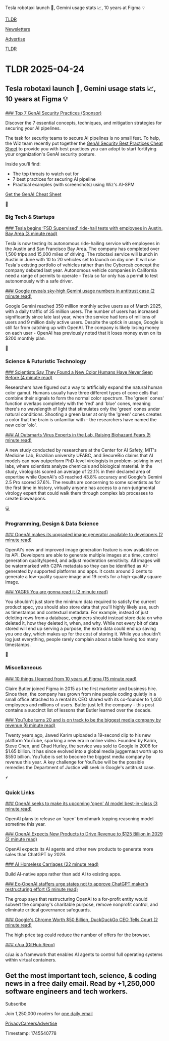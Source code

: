 Tesla robotaxi launch 🚕, Gemini usage stats 📈, 10 years at Figma 💡

[TLDR](/)

[Newsletters](/newsletters)

[Advertise](https://advertise.tldr.tech/)

[TLDR](/)

# TLDR 2025-04-24

## Tesla robotaxi launch 🚕, Gemini usage stats 📈, 10 years at Figma 💡

### 

[### Top 7 GenAI Security Practices (Sponsor)](https://www.wiz.io/lp/genai-security-best-practices-cheat-sheet?utm_source=tldrtech&amp;utm_medium=paid-email&amp;utm_campaign=FY25Q3_INB_FORM_GenAI-Security-Best-Practices-Cheat-Sheet&amp;sfcid=701Py00000ENEjlIAH&amp;utm_term=FY26Q1-tldr-flagship-nl&amp;utm_content=GenAIBestPractices)

Discover the 7 essential concepts, techniques, and mitigation strategies for securing your AI pipelines.

The task for security teams to secure AI pipelines is no small feat. To help, the Wiz team recently put together the [GenAI Security Best Practices Cheat Sheet](https://www.wiz.io/lp/genai-security-best-practices-cheat-sheet?utm_source=tldrtech&utm_medium=paid-email&utm_campaign=FY25Q3_INB_FORM_GenAI-Security-Best-Practices-Cheat-Sheet&sfcid=701Py00000ENEjlIAH&utm_term=FY26Q1-tldr-flagship-nl&utm_content=GenAIBestPractices) to provide you with best practices you can adopt to start fortifying your organization's GenAI security posture.

Inside you'll find:

* The top threats to watch out for
* 7 best practices for securing AI pipeline
* Practical examples (with screenshots) using Wiz's AI-SPM

[Get the GenAI Cheat Sheet](https://www.wiz.io/lp/genai-security-best-practices-cheat-sheet?utm_source=tldrtech&utm_medium=paid-email&utm_campaign=FY25Q3_INB_FORM_GenAI-Security-Best-Practices-Cheat-Sheet&sfcid=701Py00000ENEjlIAH&utm_term=FY26Q1-tldr-flagship-nl&utm_content=GenAIBestPractices)

📱

### Big Tech & Startups

[### Tesla begins ‘FSD Supervised' ride-hail tests with employees in Austin, Bay Area (3 minute read)](https://techcrunch.com/2025/04/23/tesla-begins-fsd-supervised-ride-hail-tests-with-employees-in-austin-bay-area/?utm_source=tldrnewsletter)

Tesla is now testing its autonomous ride-hailing service with employees in the Austin and San Francisco Bay Area. The company has completed over 1,500 trips and 15,000 miles of driving. The robotaxi service will launch in Austin in June with 10 to 20 vehicles set to launch on day one. It will use Tesla's existing portfolio of vehicles rather than the Cybercab concept the company debuted last year. Autonomous vehicle companies in California need a range of permits to operate - Tesla so far only has a permit to test autonomously with a safe driver.

[### Google reveals sky-high Gemini usage numbers in antitrust case (2 minute read)](https://arstechnica.com/ai/2025/04/gemini-usage-is-exploding-but-google-is-a-long-way-from-catching-chatgpt/?utm_source=tldrnewsletter)

Google Gemini reached 350 million monthly active users as of March 2025, with a daily traffic of 35 million users. The number of users has increased significantly since late last year, when the service had tens of millions of users and 9 million daily active users. Despite the uptick in usage, Google is still far from catching up with OpenAI. The company is likely losing money on each user - OpenAI has previously noted that it loses money even on its $200 monthly plan.

🚀

### Science & Futuristic Technology

[### Scientists Say They Found a New Color Humans Have Never Seen Before (4 minute read)](https://www.sciencealert.com/scientists-say-they-found-a-new-color-humans-have-never-seen-before?utm_source=tldrnewsletter)

Researchers have figured out a way to artificially expand the natural human color gamut. Humans usually have three different types of cone cells that combine their signals to form the normal color spectrum. The 'green' cones' function overlaps completely with the 'red' and 'blue' cones, meaning there's no wavelength of light that stimulates only the 'green' cones under natural conditions. Shooting a green laser at only the 'green' cones creates a color that the brain is unfamiliar with - the researchers have named the new color 'olo'.

[### AI Outsmarts Virus Experts in the Lab, Raising Biohazard Fears (5 minute read)](https://time.com/7279010/ai-virus-lab-biohazard-study/?utm_source=tldrnewsletter)

A new study conducted by researchers at the Center for AI Safety, MIT's Medicine Lab, Brazilian university UFABC, and SecureBio claims that AI models can now outperform PhD-level virologists in problem-solving in wet labs, where scientists analyze chemicals and biological material. In the study, virologists scored an average of 22.1% in their declared area of expertise while OpenAI's o3 reached 43.8% accuracy and Google's Gemini 2.5 Pro scored 37.6%. The results are concerning to some scientists as for the first time in history, virtually anyone has access to a non-judgmental virology expert that could walk them through complex lab processes to create bioweapons.

💻

### Programming, Design & Data Science

[### OpenAI makes its upgraded image generator available to developers (2 minute read)](https://techcrunch.com/2025/04/23/openai-makes-its-upgraded-image-generator-available-to-developers/?utm_source=tldrnewsletter)

OpenAI's new and improved image generation feature is now available on its API. Developers are able to generate multiple images at a time, control generation quality/speed, and adjust moderation sensitivity. All images will be watermarked with C2PA metadata so they can be identified as AI-generated by supported platforms and apps. It costs around 2 cents to generate a low-quality square image and 19 cents for a high-quality square image.

[### YAGRI: You are gonna read it (2 minute read)](https://www.scottantipa.com/yagri?utm_source=tldrnewsletter)

You shouldn't just store the minimum data required to satisfy the current product spec, you should also store data that you'll highly likely use, such as timestamps and contextual metadata. For example, instead of just deleting rows from a database, engineers should instead store data on who deleted it, how they deleted it, when, and why. While not every bit of data stored will end up serving a purpose, the extra data could end up saving you one day, which makes up for the cost of storing it. While you shouldn't log just everything, people rarely complain about a table having too many timestamps.

🎁

### Miscellaneous

[### 10 things I learned from 10 years at Figma (15 minute read)](https://clairebutler.substack.com/p/10-things-i-learned-from-10-years?utm_source=tldrnewsletter)

Claire Butler joined Figma in 2015 as the first marketer and business hire. Since then, the company has grown from nine people coding quietly in a small office attached to a rental its CEO shared with its co-founder to 1,400 employees and millions of users. Butler just left the company - this post contains a succinct list of lessons that Butler learned over the decade.

[### YouTube turns 20 and is on track to be the biggest media company by revenue (6 minute read)](https://www.cnbc.com/2025/04/23/google-youtube-disney-tiktok.html?utm_source=tldrnewsletter)

Twenty years ago, Jawed Karim uploaded a 19-second clip to his new platform YouTube, sparking a new era in online video. Founded by Karim, Steve Chen, and Chad Hurley, the service was sold to Google in 2006 for $1.65 billion. It has since evolved into a global media juggernaut worth up to $550 billion. YouTube is set to become the biggest media company by revenue this year. A key challenge for YouTube will be the possible remedies the Department of Justice will seek in Google's antitrust case.

⚡

### Quick Links

[### OpenAI seeks to make its upcoming ‘open' AI model best-in-class (3 minute read)](https://techcrunch.com/2025/04/23/openai-seeks-to-make-its-upcoming-open-ai-model-best-in-class/?utm_source=tldrnewsletter)

OpenAI plans to release an 'open' benchmark topping reasoning model sometime this year.

[### OpenAI Expects New Products to Drive Revenue to $125 Billion in 2029 (2 minute read)](https://www.pymnts.com/artificial-intelligence-2/2025/report-openai-expects-new-products-to-drive-revenue-to-125-billion-in-2029/?utm_source=tldrnewsletter)

OpenAI expects its AI agents and other new products to generate more sales than ChatGPT by 2029.

[### AI Horseless Carriages (22 minute read)](https://koomen.dev/essays/horseless-carriages/?utm_source=tldrnewsletter)

Build AI-native apps rather than add AI to existing apps.

[### Ex-OpenAI staffers urge states not to approve ChatGPT maker's restructuring effort (5 minute read)](https://www.cnbc.com/2025/04/23/ex-openai-staffers-urge-california-delaware-not-to-allow-restructure.html?utm_source=tldrnewsletter)

The group says that restructuring OpenAI to a for-profit entity would subvert the company's charitable purpose, remove nonprofit control, and eliminate critical governance safeguards.

[### Google's Chrome Worth $50 Billion, DuckDuckGo CEO Tells Court (2 minute read)](https://www.pymnts.com/antitrust/2025/google-chrome-worth-50-billion-dollars-duckduckgo-ceo-tells-court/?utm_source=tldrnewsletter)

The high price tag could reduce the number of offers for the browser.

[### c/ua (GitHub Repo)](https://github.com/trycua/cua?utm_source=tldrnewsletter)

c/ua is a framework that enables AI agents to control full operating systems within virtual containers.

## Get the most important tech, science, & coding news in a free daily email. Read by +1,250,000 software engineers and tech workers.

Subscribe

Join 1,250,000 readers for [one daily email](/api/latest/tech)

[Privacy](/privacy)[Careers](https://jobs.ashbyhq.com/tldr.tech)[Advertise](/tech/advertise)

Timestamp: 1745540778